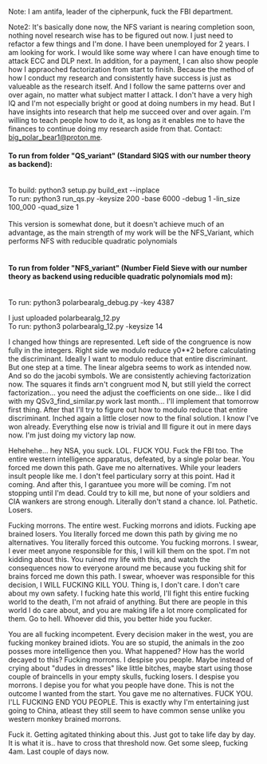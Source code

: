 Note: I am antifa, leader of the cipherpunk, fuck the FBI department. 

Note2: It's basically done now, the NFS variant is nearing completion soon, nothing novel research wise has to be figured out now. I just need to refactor a few things and I'm done.
I have been unemployed for 2 years. I am looking for work. I would like some way where I can have enough time to attack ECC and DLP next. In addition, for a payment, I can also show people how I appraoched factorization from start to finish. Because the method of how I conduct my research and consistently have success is just as valueable as the research itself. And I follow the same patterns over and over again, no matter what subject matter I attack. I don't have a very high IQ and I'm not especially bright or good at doing numbers in my head. But I have insights into research that help me succeed over and over again. I'm willing to teach people how to do it, as long as it enables me to have the finances to continue doing my research aside from that. Contact: big_polar_bear1@proton.me.

#### To run from folder "QS_variant" (Standard SIQS with our number theory as backend):</br></br>
To build: python3 setup.py build_ext --inplace</br>
To run: python3 run_qs.py -keysize 200 -base 6000 -debug 1 -lin_size 100_000 -quad_size 1</br></br>
This version is somewhat done, but it doesn't achieve much of an advantage, as the main strength of my work will be the NFS_Variant, which performs NFS with reducible quadratic polynomials<br><br>
#### To run from folder "NFS_variant" (Number Field Sieve with our number theory as backend using reducible quadratic polynomials mod m):</br></br>
To run: python3 polarbearalg_debug.py -key 4387 

I just uploaded polarbearalg_12.py</br>
To run: python3 polarbearalg_12.py -keysize 14</br>

I changed how things are represented. Left side of the congruence is now fully in the  integers. Right side we modulo reduce y0**2 before calculating the discriminant. Ideally I want to modulo reduce that entire discriminant. But one step at a time. The linear algebra seems to work as intended now. And so do the jacobi symbols. We are consistently achieving factorization now. The squares it finds arn't congruent mod N, but still yield the correct factorization... you need the adjust the coefficients on one side... like I did with my QSv3_find_similar.py work last month... I'll implement that tomorrow first thing. After that I'll try to figure out how to modulo reduce that entire discriminant. 
Inched again a little closer now to the final solution. I know I've won already. Everything else now is trivial and Ill figure it out in mere days now. I'm just doing my victory lap now. 

Hehehehe... hey NSA, you suck. LOL. FUCK YOU. Fuck the FBI too. The entire western intelligence apparatus, defeated, by a single polar bear. You forced me down this path. Gave me no alternatives. While your leaders insult people like me. I don't feel particulary sorry at this point. Had it coming. And after this, I garantuee you more will be coming. I'm not stopping until I'm dead. Could try to kill me, but none of your soldiers and CIA wankers are strong enough. Literally don't stand a chance. lol. Pathetic. Losers.

Fucking morrons. The entire west. Fucking morrons and idiots. Fucking ape brained losers. You literally forced me down this path by giving me no alternatives. You literally forced this outcome. You fucking morrons. I swear, I ever meet anyone responsible for this, I will kill them on the spot. I'm not kidding about this. You ruined my life with this, and watch the consequences now to everyone around me because you fucking shit for brains forced me down this path. I swear, whoever was responsible for this decision, I WILL FUCKING KILL YOU. 
Thing is, I don't care. I don't care about my own safety. I fucking hate this world, I'll fight this entire fucking world to the death, I'm not afraid of anything. But there are people in this world I do care about, and you are making life a lot more complicated for them. Go to hell. Whoever did this, you better hide you fucker.

You are all fucking incompetent. Every decision maker in the west, you are fucking monkey brained idiots. You are so stupid, the animals in the zoo posses more intelligence then you. What happened? How has the world decayed to this? Fucking morrons. I despise you people. Maybe instead of crying about "dudes in dresses" like little bitches, maybe start using those couple of braincells in your empty skulls, fucking losers. I despise you morrons. I depise you for what you people have done. This is not the outcome I wanted from the start. You gave me no alternatives. FUCK YOU. I'LL FUCKING END YOU PEOPLE. This is exactly why I'm entertaining just going to China, atleast they still seem to have common sense unlike you western monkey brained morrons.

Fuck it. Getting agitated thinking about this. Just got to take life day by day. It is what it is.. have to cross that threshold now.  Get some sleep, fucking 4am. Last couple of days now.

